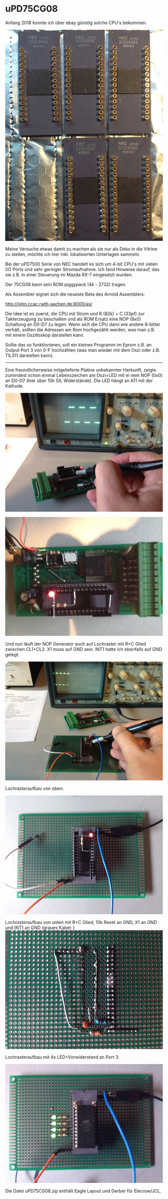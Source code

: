 # uPD75CG08

Anfang 2018 konnte ich über ebay günstig solche CPU's bekommen.

![Bild](https://github.com/petersieg/uPD75CG08/blob/master/uPD75CG08.jpg)

Meine Versuche etwas damit zu machen als sie nur als Deko in die Vitrine zu stellen, möchte ich hier inkl. lokalisierten Unterlagen sammeln.

Bei der uPD7500 Serie von NEC handelt es sich um 4-bit CPU's mit vielen I/O Ports und sehr geringer Stromaufnahme. Ich fand Hinweise darauf, das sie z.B. in einer Steuerung im Mazda RX-7 eingesetzt wurden.

Der 75CG08 kann sein ROM piggypack (4k - 2732) tragen.

Als Assembler eignet sich die neueste Beta des Arnold Assemblers:

http://john.ccac.rwth-aachen.de:8000/as/

Die Idee ist es zuerst, die CPU mit Strom und R (82k) + C (33pf)  zur Takterzeugung zu beschalten und als ROM Ersatz eine NOP (8x0) Schaltung an D0-D7 zu legen. Wenn sich die CPU dann wie andere 8-bitter verhält, sollten die Adressen am Rom hochgezählt werden, was man z.B. mit einem Oszilloskop darstellen kann.

Sollte das so funktionieren, soll ein kleines Programm im Eprom z.B. an Output Port 3 von 0-F hochzählen (was man wieder mit dem Oszi oder z.B. TIL311 darstellen kann).

---

Eine freundlicherweise mitgelieferte Platine unbekannter Herkunft, zeigte zumindest schon einmal Lebenszeichen am Oszi+LED mit ei
nem NOP (0x0) an D0-D7 (hier über 10k SIL Widerstände). Die LED hängt an A11 mit der Kathode.

![Oszi](https://github.com/petersieg/uPD75CG08/blob/master/uPD75CG08%2BNOP%2BOszi.JPG)

![Platine](https://github.com/petersieg/uPD75CG08/blob/master/uPD75CG08-Platine%2BNOP.JPG)

Und nun läuft der NOP Generator auch auf Lochraster mit R+C Glied zwischen CL1+CL2. X1 muss auf GND sein. INT1 hatte ich ebenfalls auf GND gelegt.

![LR-Oszi](https://github.com/petersieg/uPD75CG08/blob/master/uPD75CG08-LR-Oszi.JPG)

Lochrasteraufbau von oben:

![LR-TOP](https://github.com/petersieg/uPD75CG08/blob/master/uPD75CG08-LR-TOP.JPG)

Lochrasteraufbau von unten mit R+C Glied, 10k Reset an GND, X1 an GND und INT1 an GND (graues Kabel:
)
![LR-BOT](https://github.com/petersieg/uPD75CG08/blob/master/uPD75CG08-LR-BOT.JPG)

Lochrasteraufbau mit 4x LED+Vorwiderstand an Port 3:

![LR-LED](https://github.com/petersieg/uPD75CG08/blob/master/LR-Aufbau.JPG)

Die Datei uPD75CG08.zip enthält Eagle Layout und Gerber für Elecrow/JCL.



